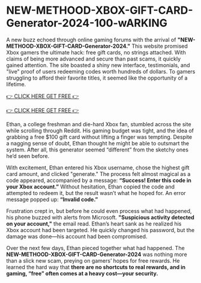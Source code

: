 # NEW-METHOOD-XBOX-GIFT-CARD-Generator-2024-100-wARKING

A new buzz echoed through online gaming forums with the arrival of **"NEW-METHOOD-XBOX-GIFT-CARD-Generator-2024."** This website promised Xbox gamers the ultimate hack: free gift cards, no strings attached. With claims of being more advanced and secure than past scams, it quickly gained attention. The site boasted a shiny new interface, testimonials, and "live" proof of users redeeming codes worth hundreds of dollars. To gamers struggling to afford their favorite titles, it seemed like the opportunity of a lifetime.

[👉 CLICK HERE GET FREE 👉](https://appbitly.com/xbx)

[👉 CLICK HERE GET FREE 👉](https://appbitly.com/xbx)

Ethan, a college freshman and die-hard Xbox fan, stumbled across the site while scrolling through Reddit. His gaming budget was tight, and the idea of grabbing a free $100 gift card without lifting a finger was tempting. Despite a nagging sense of doubt, Ethan thought he might be able to outsmart the system. After all, this generator seemed “different” from the sketchy ones he’d seen before.

With excitement, Ethan entered his Xbox username, chose the highest gift card amount, and clicked "generate." The process felt almost magical as a code appeared, accompanied by a message: **“Success! Enter this code in your Xbox account.”** Without hesitation, Ethan copied the code and attempted to redeem it, but the result wasn’t what he hoped for. An error message popped up: **“Invalid code.”**

Frustration crept in, but before he could even process what had happened, his phone buzzed with alerts from Microsoft. **"Suspicious activity detected on your account,"** the email read. Ethan’s heart sank as he realized his Xbox account had been targeted. He quickly changed his password, but the damage was done—his account had been compromised.

Over the next few days, Ethan pieced together what had happened. The **NEW-METHOOD-XBOX-GIFT-CARD-Generator-2024** was nothing more than a slick new scam, preying on gamers’ hopes for free rewards. He learned the hard way that **there are no shortcuts to real rewards, and in gaming, “free” often comes at a heavy cost—your security.**
